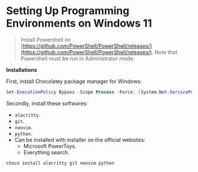 # Setting Up Programming Environments on Windows 11

> Install Powershell on [https://github.com/PowerShell/PowerShell/releases/](https://github.com/PowerShell/PowerShell/releases/).
> Note that Powershell must be run in Administrator mode.

**Installations**

First, install Chocolatey package manager for Windows:

```powershell
Set-ExecutionPolicy Bypass -Scope Process -Force; [System.Net.ServicePointManager]::SecurityProtocol = [System.Net.ServicePointManager]::SecurityProtocol -bor 3072; iex ((New-Object System.Net.WebClient).DownloadString('https://community.chocolatey.org/install.ps1'))
```

Secondly, install these softwares:

- `alacritty`.
- `git`.
- `neovim`.
- `python`.
- Can be installed with installer on the official websites:
    - Microsoft PowerToys.
    - Everything search.

```powershell
choco install alacritty git neovim python
```


